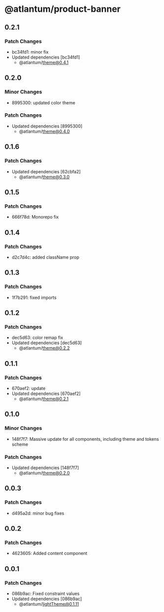 # @atlantum/product-banner

## 0.2.1

### Patch Changes

-   bc34fd1: minor fix
-   Updated dependencies [bc34fd1]
    -   @atlantum/theme@0.4.1

## 0.2.0

### Minor Changes

-   8995300: updated color theme

### Patch Changes

-   Updated dependencies [8995300]
    -   @atlantum/theme@0.4.0

## 0.1.6

### Patch Changes

-   Updated dependencies [62cbfa2]
    -   @atlantum/theme@0.3.0

## 0.1.5

### Patch Changes

-   666f78d: Monorepo fix

## 0.1.4

### Patch Changes

-   d2c7d4c: added className prop

## 0.1.3

### Patch Changes

-   1f7b291: fixed imports

## 0.1.2

### Patch Changes

-   dec5d63: color remap fix
-   Updated dependencies [dec5d63]
    -   @atlantum/theme@0.2.2

## 0.1.1

### Patch Changes

-   670aef2: update
-   Updated dependencies [670aef2]
    -   @atlantum/theme@0.2.1

## 0.1.0

### Minor Changes

-   148f7f7: Massive update for all components, including theme and tokens scheme

### Patch Changes

-   Updated dependencies [148f7f7]
    -   @atlantum/theme@0.2.0

## 0.0.3

### Patch Changes

-   d495a2d: minor bug fixes

## 0.0.2

### Patch Changes

-   4623605: Added content component

## 0.0.1

### Patch Changes

-   086b9ac: Fixed constraint values
-   Updated dependencies [086b9ac]
    -   @atlantum/lightTheme@0.1.11
